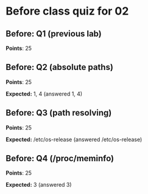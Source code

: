 # Before class quiz for 02

## Before: Q1 (previous lab)

**Points**: 25


## Before: Q2 (absolute paths)

**Points**: 25

**Expected:** 1, 4 (answered 1, 4)


## Before: Q3 (path resolving)

**Points**: 25

**Expected:** /etc/os-release (answered /etc/os-release)


## Before: Q4 (/proc/meminfo)

**Points**: 25

**Expected:** 3 (answered 3)


